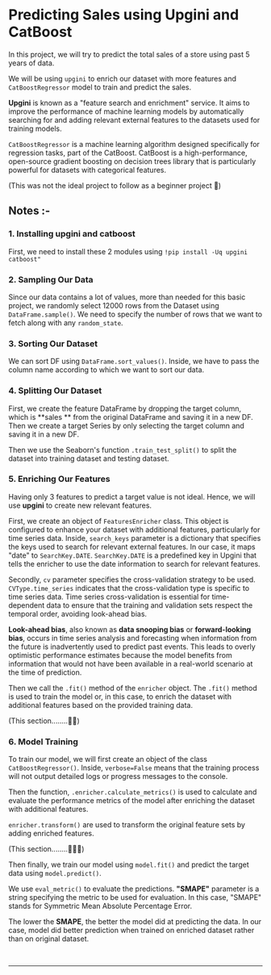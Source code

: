 # Predicting Sales using Upgini and CatBoost

In this project, we will try to predict the total sales of a store using past 5 years of data.

We will be using `upgini` to enrich our dataset with more features and `CatBoostRegressor` model to train and predict the sales.

**Upgini** is known as a "feature search and enrichment" service. It aims to improve the performance of machine learning models by automatically searching for and adding relevant external features to the datasets used for training models.

`CatBoostRegressor` is a machine learning algorithm designed specifically for regression tasks, part of the CatBoost. CatBoost is a high-performance, open-source gradient boosting on decision trees library that is particularly powerful for datasets with categorical features.

(This was not the ideal project to follow as a beginner project 🫠)

## Notes :-

### 1. Installing upgini and catboost
First, we need to install these 2 modules using `!pip install -Uq upgini catboost"`

### 2. Sampling Our Data
Since our data contains a lot of values, more than needed for this basic project, we randomly select 12000 rows from the Dataset using `DataFrame.sample()`. We need to specify the number of rows that we want to fetch along with any `random_state`.

### 3. Sorting Our Dataset
We can sort DF using `DataFrame.sort_values()`. Inside, we have to pass the column name according to which we want to sort our data.

### 4. Splitting Our Dataset
First, we create the feature DataFrame by dropping the target column, which is **sales ** from the original DataFrame and saving it in a new DF. Then we create a target Series by only selecting the target column and saving it in a new DF.

Then we use the Seaborn's function `.train_test_split()` to split the dataset into training dataset and testing dataset.

### 5. Enriching Our Features
Having only 3 features to predict a target value is not ideal. Hence, we will use **upgini** to create new relevant features.

First, we create an object of `FeaturesEnricher` class. This object is configured to enhance your dataset with additional features, particularly for time series data. Inside, `search_keys` parameter is a dictionary that specifies the keys used to search for relevant external features. In our case, it maps "date" to `SearchKey.DATE`. `SearchKey.DATE` is a predefined key in Upgini that tells the enricher to use the date information to search for relevant features.

Secondly, `cv` parameter specifies the cross-validation strategy to be used. `CVType.time_series` indicates that the cross-validation type is specific to time series data. Time series cross-validation is essential for time-dependent data to ensure that the training and validation sets respect the temporal order, avoiding look-ahead bias.

**Look-ahead bias**, also known as **data snooping bias** or **forward-looking bias**, occurs in time series analysis and forecasting when information from the future is inadvertently used to predict past events. This leads to overly optimistic performance estimates because the model benefits from information that would not have been available in a real-world scenario at the time of prediction.

Then we call the `.fit()` method of the `enricher` object. The `.fit()` method is used to train the model or, in this case, to enrich the dataset with additional features based on the provided training data.

(This section........🫠🫠)

### 6. Model Training
To train our model, we will first create an object of the class `CatBoostRegressor()`. Inside, `verbose=False` means that the training process will not output detailed logs or progress messages to the console.

Then the function, `.enricher.calculate_metrics()` is used to calculate and evaluate the performance metrics of the model after enriching the dataset with additional features. 

`enricher.transform()` are used to transform the original feature sets by adding enriched features. 

(This section........🫠🫠🫠)

Then finally, we train our model using `model.fit()` and predict the target data using `model.predict()`. 

We use `eval_metric()` to evaluate the predictions. **"SMAPE"** parameter is a string specifying the metric to be used for evaluation. In this case, "SMAPE" stands for Symmetric Mean Absolute Percentage Error.

The lower the **SMAPE**, the better the model did at predicting the data. In our case, model did better prediction when trained on enriched dataset rather than on original dataset.

<br>

---------
